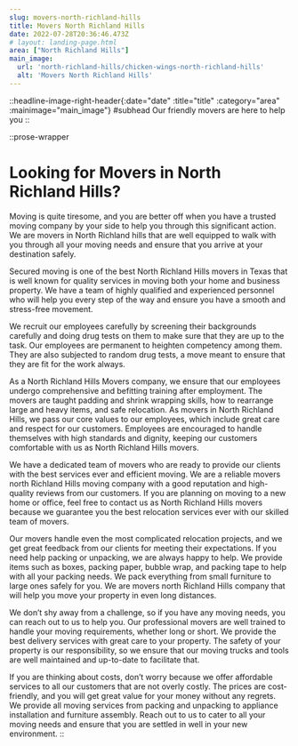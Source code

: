 ```yaml
---
slug: movers-north-richland-hills
title: Movers North Richland Hills
date: 2022-07-28T20:36:46.473Z
# layout: landing-page.html
area: ["North Richland Hills"]
main_image:
  url: 'north-richland-hills/chicken-wings-north-richland-hills'
  alt: 'Movers North Richland Hills'
---
```


::headline-image-right-header{:date="date" :title="title" :category="area" :mainimage="main_image"}
#subhead
Our friendly movers are here to help you
::

::prose-wrapper
# Looking for Movers in North Richland Hills?

Moving is quite tiresome, and you are better off when you have a trusted moving company by your side to help you through this significant action. We are movers in North Richland hills that are well equipped to walk with you through all your moving needs and ensure that you arrive at your destination safely.

Secured moving is one of the best North Richland Hills movers in Texas that is well known for quality services in moving both your home and business property. We have a team of highly qualified and experienced personnel who will help you every step of the way and ensure you have a smooth and stress-free movement.

We recruit our employees carefully by screening their backgrounds carefully and doing drug tests on them to make sure that they are up to the task. Our employees are permanent to heighten competency among them. They are also subjected to random drug tests, a move meant to ensure that they are fit for the work always.

As a North Richland Hills Movers company, we ensure that our employees undergo comprehensive and befitting training after employment. The movers are taught padding and shrink wrapping skills, how to rearrange large and heavy items, and safe relocation. As movers in North Richland Hills, we pass our core values to our employees, which include great care and respect for our customers. Employees are encouraged to handle themselves with high standards and dignity, keeping our customers comfortable with us as North Richland Hills movers.

We have a dedicated team of movers who are ready to provide our clients with the best services ever and efficient moving. We are a reliable movers north Richland Hills moving company with a good reputation and high-quality reviews from our customers. If you are planning on moving to a new home or office, feel free to contact us as North Richland Hills movers because we guarantee you the best relocation services ever with our skilled team of movers.

Our movers handle even the most complicated relocation projects, and we get great feedback from our clients for meeting their expectations. If you need help packing or unpacking, we are always happy to help. We provide items such as boxes, packing paper, bubble wrap, and packing tape to help with all your packing needs. We pack everything from small furniture to large ones safely for you. We are movers north Richland Hills company that will help you move your property in even long distances.

We don’t shy away from a challenge, so if you have any moving needs, you can reach out to us to help you. Our professional movers are well trained to handle your moving requirements, whether long or short. We provide the best delivery services with great care to your property. The safety of your property is our responsibility, so we ensure that our moving trucks and tools are well maintained and up-to-date to facilitate that.

If you are thinking about costs, don’t worry because we offer affordable services to all our customers that are not overly costly. The prices are cost-friendly, and you will get great value for your money without any regrets. We provide all moving services from packing and unpacking to appliance installation and furniture assembly. Reach out to us to cater to all your moving needs and ensure that you are settled in well in your new environment.
::